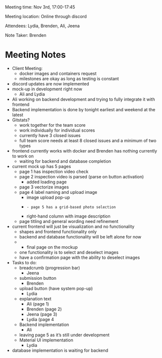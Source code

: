 Meeting time: Nov 3rd, 17:00-17:45

Meeting location: Online through discord

Attendees: Lydia, Brenden, Ali, Jeena

Note Taker: Brenden

# Meeting Notes

- Client Meeting:
    - docker images and containers request
    - milestones are okay as long as testing is constant
- discord updates are now implemented
- mock-up in development right now
    - Ali and Lydia
- Ali working on backend development and trying to fully integrate it with frontend
- Backend implementation is done by tonight earliest and weekend at the latest
- Gitstats?
    - work together for the team score
    - work individually for individual scores
    - currently have 3 closed issues
    - full team score needs at least 8 closed issues and a minimum of two types
- frontend currently works with docker and Brenden has nothing currently to work on
    - waiting for backend and database completion
- current mock up has 5 pages
    - page 1 has inspection video check
    - page 2 inspection video is parsed (parse on button activation)
        - added loading page
    - page 3 vectorize images
    - page 4 label naming and upload image
        - image upload pop-up
        -     - page 5 has a grid-based photo selection
        - right-hand column with image description
    - page titling and general wording need refinement
- current frontend will just be visualization and no functionality
    - shapes and frontend functionality only
    - backend and database functionality will be left alone for now
    - - final page on the mockup
    - one functionality is to select and deselect images
    - have a confirmation page with the ability to deselect images
- Tasks to do:
    - breadcrumb (progression bar)
        - Jeena
    - submission button
        - Brenden
    - upload button (have system pop-up)
        - Lydia
    - explanation text
        - Ali (page 1)
        - Brenden (page 2)
        - Jeena (page 3)
        - Lydia (page 4
    - Backend implementation
        - Ali
    - leaving page 5 as it’s still under development
    - Material UI implementation
        - Lydia
- database implementation is waiting for backend